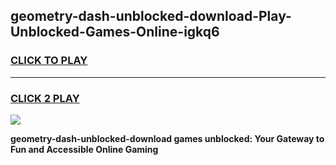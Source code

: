 
## geometry-dash-unblocked-download-Play-Unblocked-Games-Online-igkq6
<h3>
<a href="https://premium76.site?title=geometry-dash-unblocked-download&ref=25A">CLICK TO PLAY</a></h3>
<hr>

<h3>
<a href="https://premium76.site?title=geometry-dash-unblocked-download&ref=25A">CLICK 2 PLAY</a>
  
</h3>

<a href="https://premium76.site?title=geometry-dash-unblocked-download&ref=25A"><img src="https://clearcache.store/games.png"></a>


**geometry-dash-unblocked-download games unblocked: Your Gateway to Fun and Accessible Online Gaming**

